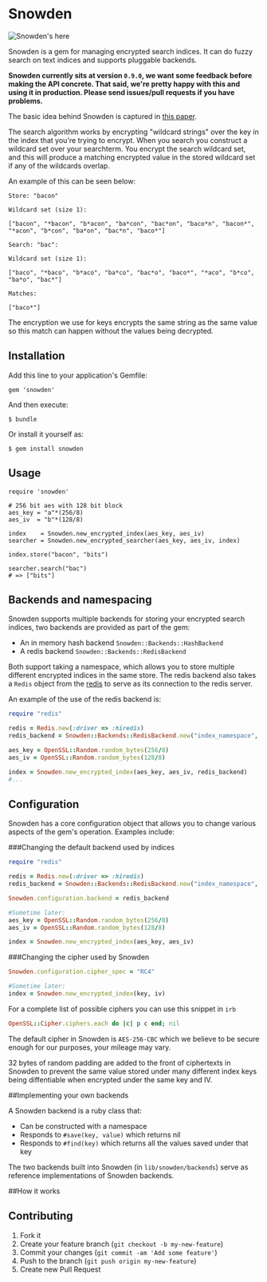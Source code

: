 # Snowden

![Snowden's here](http://i.qkme.me/3uyzco.jpg)

Snowden is a gem for managing encrypted search indices. It can do fuzzy search
on text indices and supports pluggable backends.

**Snowden currently sits at version `0.9.0`, we want some feedback before
making the API concrete. That said, we're pretty happy with this and using it
in production. Please send issues/pull requests if you have problems.**

The basic idea behind Snowden is captured in
[this paper](http://www.cs.cityu.edu.hk/~congwang/papers/INFOCOM10-search.pdf).

The search algorithm works by encrypting "wildcard strings" over the key in
the index that you're trying to encrypt. When you search you construct a wildcard
set over your searchterm. You encrypt the search wildcard set, and this
will produce a matching encrypted value in the stored wildcard set if any
of the wildcards overlap.

An example of this can be seen below:

```
Store: "bacon"

Wildcard set (size 1):

["bacon", "*bacon", "b*acon", "ba*con", "bac*on", "baco*n", "bacon*", "*acon", "b*con", "ba*on", "bac*n", "baco*"]

Search: "bac":

Wildcard set (size 1):

["baco", "*baco", "b*aco", "ba*co", "bac*o", "baco*", "*aco", "b*co", "ba*o", "bac*"]

Matches:

["baco*"]
```

The encryption we use for keys encrypts the same string as the same value
so this match can happen without the values being decrypted.


## Installation

Add this line to your application's Gemfile:

    gem 'snowden'

And then execute:

    $ bundle

Or install it yourself as:

    $ gem install snowden

## Usage


```
require 'snowden'

# 256 bit aes with 128 bit block
aes_key = "a"*(256/8)
aes_iv  = "b"*(128/8)

index    = Snowden.new_encrypted_index(aes_key, aes_iv)
searcher = Snowden.new_encrypted_searcher(aes_key, aes_iv, index)

index.store("bacon", "bits")

searcher.search("bac")
# => ["bits"]
```


## Backends and namespacing

Snowden supports multiple backends for storing your encrypted search indices,
two backends are provided as part of the gem:

* An in memory hash backend `Snowden::Backends::HashBackend`
* A redis backend `Snowden::Backends::RedisBackend`

Both support taking a namespace, which allows you to store multiple different
encrypted indices in the same store. The redis backend also takes a
`Redis` object from the [redis](https://github.com/redis/redis-rb) to serve
as its connection to the redis server.

An example of the use of the redis backend is:

```ruby
require "redis"

redis = Redis.new(:driver => :hiredis)
redis_backend = Snowden::Backends::RedisBackend.new("index_namespace", redis)

aes_key = OpenSSL::Random.random_bytes(256/8)
aes_iv = OpenSSL::Random.random_bytes(128/8)

index = Snowden.new_encrypted_index(aes_key, aes_iv, redis_backend)
#...
```


## Configuration

Snowden has a core configuration object that allows you to change various
aspects of the gem's operation. Examples include:


###Changing the default backend used by indices
```ruby
require "redis"

redis = Redis.new(:driver => :hiredis)
redis_backend = Snowden::Backends::RedisBackend.new("index_namespace", redis)

Snowden.configuration.backend = redis_backend

#Sometime later:
aes_key = OpenSSL::Random.random_bytes(256/8)
aes_iv = OpenSSL::Random.random_bytes(128/8)

index = Snowden.new_encrypted_index(aes_key, aes_iv)
```

###Changing the cipher used by Snowden

```ruby
Snowden.configuration.cipher_spec = "RC4"

#Sometime later:
index = Snowden.new_encrypted_index(key, iv)
```

For a complete list of possible ciphers you can use this snippet in `irb`

```ruby
OpenSSL::Cipher.ciphers.each do |c| p c end; nil
```

The default cipher in Snowden is `AES-256-CBC` which we believe to be secure
enough for our purposes, your mileage may vary.

32 bytes of random padding are added to the front of ciphertexts in Snowden to
prevent the same value stored under many different index keys being
diffentiable when encrypted under the same key and IV.

##Implementing your own backends

A Snowden backend is a ruby class that:

* Can be constructed with a namespace
* Responds to `#save(key, value)` which returns nil
* Responds to `#find(key)` which returns all the values saved under that key

The two backends built into Snowden (in `lib/snowden/backends`) serve as
reference implementations of Snowden backends.

##How it works

## Contributing

1. Fork it
2. Create your feature branch (`git checkout -b my-new-feature`)
3. Commit your changes (`git commit -am 'Add some feature'`)
4. Push to the branch (`git push origin my-new-feature`)
5. Create new Pull Request
